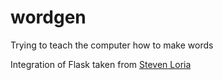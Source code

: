 # wordgen
Trying to teach the computer how to make words

Integration of Flask taken from [Steven Loria](https://github.com/sloria/flask-ghpages-example/tree/master/project])
